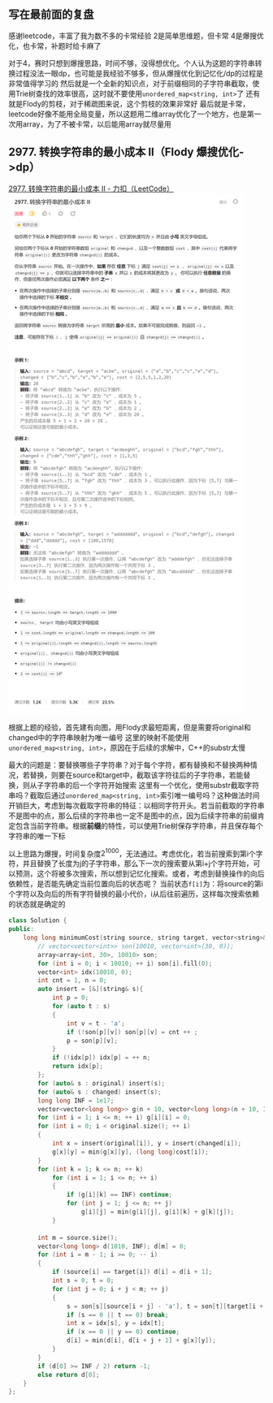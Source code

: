 ## 写在最前面的复盘
感谢leetcode，丰富了我为数不多的卡常经验
2是简单思维题，但卡常
4是爆搜优化，也卡常，补题时给卡麻了

对于4，赛时只想到爆搜思路，时间不够，没得想优化。个人认为这题的字符串转换过程没法一眼dp，也可能是我经验不够多，但从爆搜优化到记忆化/dp的过程是非常值得学习的
然后就是一个全新的知识点，对于前缀相同的子字符串截取，使用Trie树查找的效率很高，这时就不要使用`unordered_map<string, int>`了
还有就是Flody的剪枝，对于稀疏图来说，这个剪枝的效果非常好
最后就是卡常，leetcode好像不能用全局变量，所以这题用二维array优化了一个地方，也是第一次用array，为了不被卡常，以后能用array就尽量用

## 2977. 转换字符串的最小成本 II（Flody 爆搜优化->dp）
[2977. 转换字符串的最小成本 II - 力扣（LeetCode）](https://leetcode.cn/problems/minimum-cost-to-convert-string-ii/description/)
![image.png](https://raw.githubusercontent.com/ren77281/pigco-image/main/img/202312261857975.png)

根据上题的经验，首先建有向图，用Flody求最短距离，但是需要将original和changed中的字符串映射为唯一编号
这里的映射不能使用`unordered_map<string, int>`，原因在于后续的求解中，C++的substr太慢

最大的问题是：要替换哪些子字符串？对于每个字符，都有替换和不替换两种情况，若替换，则要在source和target中，截取该字符往后的子字符串，若能替换，则从子字符串的后一个字符开始搜索
这里有一个优化，使用substr截取字符串吗？截取后通过`unordered_map<string, int>`索引唯一编号吗？这种做法时间开销巨大，考虑到每次截取字符串的特征：以相同字符开头。若当前截取的字符串不是图中的点，那么后续的字符串也一定不是图中的点，因为后续字符串的前缀肯定包含当前字符串。根据**前缀**的特性，可以使用Trie树保存字符串，并且保存每个字符串的唯一下标

以上思路为爆搜，时间复杂度$2^{1000}$，无法通过。考虑优化，若当前搜索到第i个字符，并且替换了长度为j的子字符串，那么下一次的搜索要从第i+j个字符开始，可以预测，这个将被多次搜索，所以想到记忆化搜索。或者，考虑到替换操作的向后依赖性，是否能先确定当前位置向后的状态呢？
当前状态`f[i]`为：将source的第i个字符以及向后的所有字符替换的最小代价，i从后往前遍历，这样每次搜索依赖的状态就是确定的
```cpp
class Solution {
public:
    long long minimumCost(string source, string target, vector<string>& original, vector<string>& changed, vector<int>& cost) {
        // vector<vector<int>> son(10010, vector<int>(30, 0));
        array<array<int, 30>, 10010> son; 
        for (int i = 0; i < 10010; ++ i) son[i].fill(0);
        vector<int> idx(10010, 0);
        int cnt = 1, n = 0;
        auto insert = [&](string& s){
            int p = 0;
            for (auto t : s)
            {
                int v = t - 'a';
                if (!son[p][v]) son[p][v] = cnt ++ ;
                p = son[p][v];
            }
            if (!idx[p]) idx[p] = ++ n;
            return idx[p];
        };
        for (auto& s : original) insert(s);
        for (auto& s : changed) insert(s);
        long long INF = 1e17;
        vector<vector<long long>> g(n + 10, vector<long long>(n + 10, INF));
        for (int i = 1; i <= n; ++ i) g[i][i] = 0;
        for (int i = 0; i < original.size(); ++ i)
        {
            int x = insert(original[i]), y = insert(changed[i]);
            g[x][y] = min(g[x][y], (long long)cost[i]);
        }
        for (int k = 1; k <= n; ++ k)
            for (int i = 1; i <= n; ++ i)
            {
                if (g[i][k] == INF) continue;
                for (int j = 1; j <= n; ++ j)
                    g[i][j] = min(g[i][j], g[i][k] + g[k][j]);
            }

        int m = source.size();
        vector<long long> d(1010, INF); d[m] = 0;
        for (int i = m - 1; i >= 0; -- i)
        {
            if (source[i] == target[i]) d[i] = d[i + 1];
            int s = 0, t = 0;
            for (int j = 0; i + j < m; ++ j)
            {
                s = son[s][source[i + j] - 'a'], t = son[t][target[i + j] - 'a'];
                if (s == 0 || t == 0) break;
                int x = idx[s], y = idx[t];
                if (x == 0 || y == 0) continue;
                d[i] = min(d[i], d[i + j + 1] + g[x][y]);
            }
        }
        if (d[0] >= INF / 2) return -1;
        else return d[0];
    }
};
```